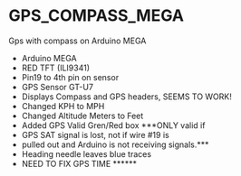 # GPS_COMPASS_MEGA
Gps with compass on Arduino MEGA
 * Arduino MEGA
 * RED TFT (ILI9341)
 * Pin19  to 4th pin on sensor
 * GPS Sensor GT-U7
 * Displays Compass and GPS headers, SEEMS TO WORK!
 * Changed KPH to MPH
 * Changed Altitude Meters to Feet
 * Added GPS Valid Gren/Red box ***ONLY valid if 
 * GPS SAT signal is lost, not if wire #19 is 
 * pulled out and Arduino is not receiving signals.***
 * Heading needle leaves blue traces
 * NEED TO FIX GPS TIME ******
